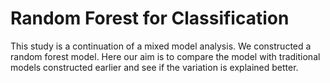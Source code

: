 
# Random Forest for Classification

 This study is a continuation of a mixed model analysis. We constructed a random forest model. Here our aim is to compare the model with traditional models constructed earlier and see if the variation is explained better.
